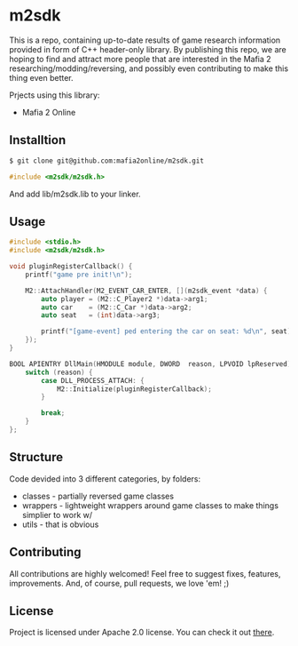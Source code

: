 # m2sdk

This is a repo, containing up-to-date results of game research information provided in form of C++ header-only library.
By publishing this repo, we are hoping to find and attract more people that are interested in the Mafia 2 researching/modding/reversing,
and possibly even contributing to make this thing even better.

Prjects using this library:

* Mafia 2 Online

## Installtion

```sh
$ git clone git@github.com:mafia2online/m2sdk.git
```

```c
#include <m2sdk/m2sdk.h>
```

And add lib/m2sdk.lib to your linker.

## Usage

```c
#include <stdio.h>
#include <m2sdk/m2sdk.h>

void pluginRegisterCallback() {
    printf("game pre init!\n");

    M2::AttachHandler(M2_EVENT_CAR_ENTER, [](m2sdk_event *data) {
        auto player = (M2::C_Player2 *)data->arg1;
        auto car    = (M2::C_Car *)data->arg2;
        auto seat   = (int)data->arg3;

        printf("[game-event] ped entering the car on seat: %d\n", seat);
    });
}

BOOL APIENTRY DllMain(HMODULE module, DWORD  reason, LPVOID lpReserved) {
    switch (reason) {
        case DLL_PROCESS_ATTACH: {
            M2::Initialize(pluginRegisterCallback);
        }

        break;
    }
};
```

## Structure

Code devided into 3 different categories, by folders:

* classes - partially reversed game classes
* wrappers - lightweight wrappers around game classes to make things simplier to work w/
* utils - that is obvious

## Contributing

All contributions are highly welcomed! Feel free to suggest fixes, features, improvements.
And, of course, pull requests, we love 'em! ;)

## License

Project is licensed under Apache 2.0 license.
You can check it out [there](LICENSE).
